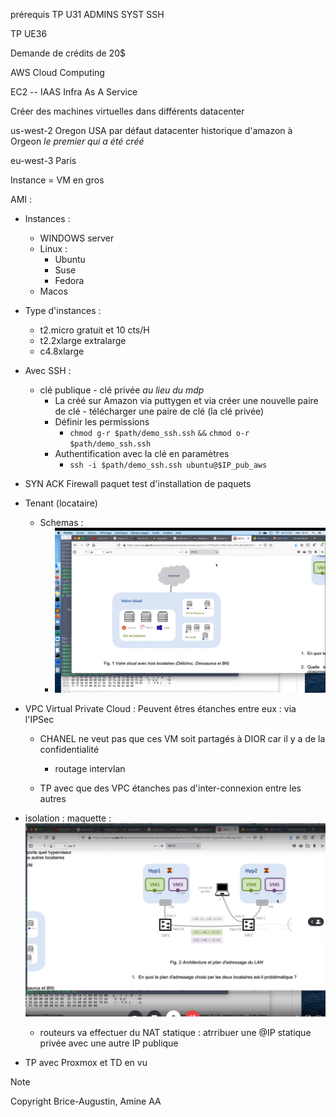 prérequis TP U31 ADMINS SYST SSH

TP UE36 

Demande de crédits de 20$ 

AWS Cloud Computing

EC2 -- IAAS Infra As A Service


Créer des machines virtuelles dans différents datacenter

us-west-2 Oregon USA par défaut
datacenter historique d'amazon à Orgeon *le premier qui a été créé*




eu-west-3 Paris


Instance = VM en gros




AMI :
- Instances : 
    - WINDOWS server
    - Linux :
        - Ubuntu
        - Suse
        - Fedora
    - Macos




- Type d'instances :
    - t2.micro gratuit et 10 cts/H
    - t2.2xlarge extralarge
    - c4.8xlarge

- Avec SSH :
    - clé publique - clé privée *au lieu du mdp*
        - La créé sur Amazon via puttygen et via créer une nouvelle paire de clé - télécharger une paire de clé (la clé privée)
        - Définir les permissions
            <!-- - `chmod 600 $path/demo_ssh.ssh` -->
            - `chmod g-r $path/demo_ssh.ssh` `&&` `chmod o-r $path/demo_ssh.ssh`
        - Authentification avec la clé en paramètres
            - `ssh -i $path/demo_ssh.ssh ubuntu@$IP_pub_aws`


- SYN ACK Firewall paquet test d'installation de paquets


- Tenant (locataire)
    - Schemas : 
        - ![schema_TP1](./images/Capture_decran_2021-05-19_121310.png)
        <!-- - :::image type="complex" source="images/Capture_decran 2021-05-19121310.png" alt-text="schema1_TP":::
        :::image-end::: -->

- VPC Virtual Private Cloud : Peuvent êtres étanches entre eux : via l'IPSec
    - CHANEL ne veut pas que ces VM soit partagés à DIOR car il y a de la confidentialité
        - routage intervlan
        
    - TP avec que des VPC étanches pas d'inter-connexion entre les autres

- isolation : maquette :
    ![schema2](./images/Capture_decran_2021-05-19_122403.png)
    
    - routeurs va effectuer du NAT statique : atrribuer une @IP statique privée avec une autre IP publique

- TP avec Proxmox et TD en vu

<!-- -  -->



> [!NOTE]
> Copyright Brice-Augustin, Amine AA